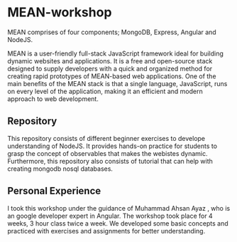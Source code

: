 # MEAN-workshop

MEAN comprises of four components; MongoDB, Express, Angular and NodeJS.

MEAN is a user-friendly full-stack JavaScript framework ideal for building dynamic websites and applications. It is a free and open-source stack designed to supply developers with a quick and organized method for creating rapid prototypes of MEAN-based web applications. One of the main benefits of the MEAN stack is that a single language, JavaScript, runs on every level of the application, making it an efficient and modern approach to web development.

## Repository

This repository consists of different beginner exercises to develope understanding of NodeJS. It provides hands-on practice for students to grasp the concept of observables that makes the webistes dynamic. Furthermore, this repository also consists of tutorial that can help with creating mongodb nosql databases. 

## Personal Experience
I took this workshop under the guidance of Muhammad Ahsan Ayaz , who is an google developer expert in Angular. The workshop took place for 4 weeks, 3 hour class twice a week. We developed some basic concepts and practiced with exercises and assignments for better understanding. 
